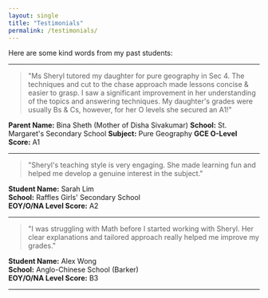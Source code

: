 ```yaml
---
layout: single
title: "Testimonials"
permalink: /testimonials/
---
```


Here are some kind words from my past students:

---

> "Ms Sheryl tutored my daughter for pure geography in Sec 4.  The techniques and cut to the chase approach made lessons concise & easier to grasp. I saw a significant improvement in her understanding of the topics and answering techniques. My daughter's grades were usually Bs & Cs, however, for her O levels she secured an A1!"

**Parent Name:** Bina Sheth (Mother of Disha Sivakumar)
**School:** St. Margaret's Secondary School
**Subject:** Pure Geography
**GCE O-Level Score:** A1

---

> "Sheryl's teaching style is very engaging. She made learning fun and helped me develop a genuine interest in the subject."

**Student Name:** Sarah Lim  
**School:** Raffles Girls' Secondary School  
**EOY/O/NA Level Score:** A2  

---

> "I was struggling with Math before I started working with Sheryl. Her clear explanations and tailored approach really helped me improve my grades."

**Student Name:** Alex Wong  
**School:** Anglo-Chinese School (Barker)  
**EOY/O/NA Level Score:** B3 

---